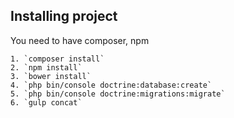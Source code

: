 ## Installing project

You need to have composer, npm
    
    1. `composer install`
    2. `npm install`
    3. `bower install`
    4. `php bin/console doctrine:database:create`
    5. `php bin/console doctrine:migrations:migrate`
    6. `gulp concat`